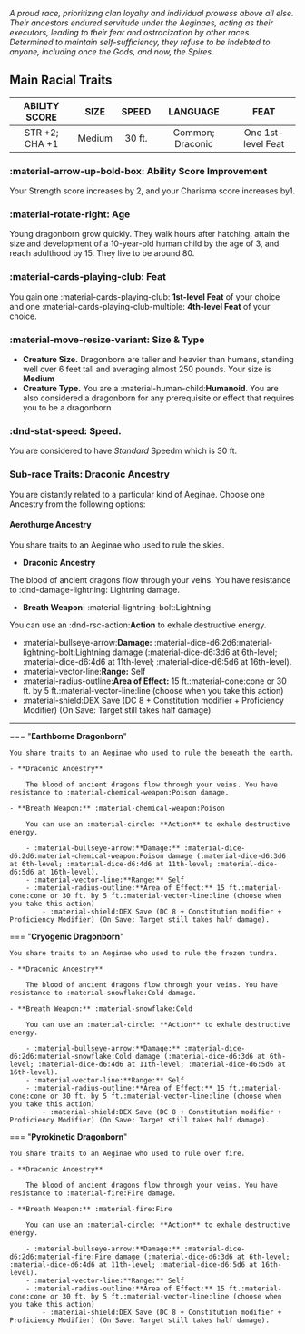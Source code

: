 *A proud race, prioritizing clan loyalty and individual prowess above all else. Their ancestors endured servitude under the Aeginaes, acting as their executors, leading to their fear and ostracization by other races. Determined to maintain self-sufficiency, they refuse to be indebted to anyone, including once the Gods, and now, the Spires.*

## Main Racial Traits

| **ABILITY SCORE** | **SIZE** | **SPEED** | **LANGUAGE** | **FEAT** |
| :-: | :-: | :-: | :-: | :-: |
| STR +2; CHA +1 | Medium | 30 ft. | Common; Draconic | One 1st-level Feat |

### :material-arrow-up-bold-box: Ability Score Improvement
Your Strength score increases by 2, and your Charisma score increases by1.

### :material-rotate-right: Age
Young dragonborn grow quickly. They walk hours after hatching, attain the size and development of a 10-year-old human child by the age of 3, and reach adulthood by 15. They live to be around 80.

### :material-cards-playing-club: Feat
You gain one :material-cards-playing-club: **1st-level Feat** of your choice and one :material-cards-playing-club-multiple: **4th-level Feat** of your choice. 

### :material-move-resize-variant: Size & Type
- **Creature Size.** Dragonborn are taller and heavier than humans, standing well over 6 feet tall and averaging almost 250 pounds. Your size is **Medium**
- **Creature Type.** You are a :material-human-child:**Humanoid**. You are also considered a dragonborn for any prerequisite or effect that requires you to be a dragonborn

### :dnd-stat-speed: Speed.
You are considered to have *Standard* Speedm which is 30 ft.

### Sub-race Traits: Draconic Ancestry

You are distantly related to a particular kind of Aeginae. Choose one Ancestry from the following options:

#### Aerothurge Ancestry

You share traits to an Aeginae who used to rule the skies.

- **Draconic Ancestry** 

The blood of ancient dragons flow through your veins. You have resistance to :dnd-damage-lightning: Lightning damage.

- **Breath Weapon:** :material-lightning-bolt:Lightning

You can use an :dnd-rsc-action:**Action** to exhale destructive energy. 

- :material-bullseye-arrow:**Damage:** :material-dice-d6:2d6:material-lightning-bolt:Lightning damage (:material-dice-d6:3d6 at 6th-level; :material-dice-d6:4d6 at 11th-level; :material-dice-d6:5d6 at 16th-level).
- :material-vector-line:**Range:** Self
- :material-radius-outline:**Area of Effect:** 15 ft.:material-cone:cone or 30 ft. by 5 ft.:material-vector-line:line (choose when you take this action)
- :material-shield:DEX Save (DC 8 + Constitution modifier + Proficiency Modifier) (On Save: Target still takes half damage).


---

=== "**Earthborne Dragonborn**"

    You share traits to an Aeginae who used to rule the beneath the earth.

    - **Draconic Ancestry** 
    
        The blood of ancient dragons flow through your veins. You have resistance to :material-chemical-weapon:Poison damage.

    - **Breath Weapon:** :material-chemical-weapon:Poison

        You can use an :material-circle: **Action** to exhale destructive energy. 

        - :material-bullseye-arrow:**Damage:** :material-dice-d6:2d6:material-chemical-weapon:Poison damage (:material-dice-d6:3d6 at 6th-level; :material-dice-d6:4d6 at 11th-level; :material-dice-d6:5d6 at 16th-level).
        - :material-vector-line:**Range:** Self
        - :material-radius-outline:**Area of Effect:** 15 ft.:material-cone:cone or 30 ft. by 5 ft.:material-vector-line:line (choose when you take this action)
            - :material-shield:DEX Save (DC 8 + Constitution modifier + Proficiency Modifier) (On Save: Target still takes half damage).

=== "**Cryogenic Dragonborn**"

    You share traits to an Aeginae who used to rule the frozen tundra.

    - **Draconic Ancestry** 
    
        The blood of ancient dragons flow through your veins. You have resistance to :material-snowflake:Cold damage.

    - **Breath Weapon:** :material-snowflake:Cold

        You can use an :material-circle: **Action** to exhale destructive energy. 

        - :material-bullseye-arrow:**Damage:** :material-dice-d6:2d6:material-snowflake:Cold damage (:material-dice-d6:3d6 at 6th-level; :material-dice-d6:4d6 at 11th-level; :material-dice-d6:5d6 at 16th-level).
        - :material-vector-line:**Range:** Self
        - :material-radius-outline:**Area of Effect:** 15 ft.:material-cone:cone or 30 ft. by 5 ft.:material-vector-line:line (choose when you take this action)
            - :material-shield:DEX Save (DC 8 + Constitution modifier + Proficiency Modifier) (On Save: Target still takes half damage).

=== "**Pyrokinetic Dragonborn**"

    You share traits to an Aeginae who used to rule over fire.

    - **Draconic Ancestry** 
    
        The blood of ancient dragons flow through your veins. You have resistance to :material-fire:Fire damage.

    - **Breath Weapon:** :material-fire:Fire

        You can use an :material-circle: **Action** to exhale destructive energy. 

        - :material-bullseye-arrow:**Damage:** :material-dice-d6:2d6:material-fire:Fire damage (:material-dice-d6:3d6 at 6th-level; :material-dice-d6:4d6 at 11th-level; :material-dice-d6:5d6 at 16th-level).
        - :material-vector-line:**Range:** Self
        - :material-radius-outline:**Area of Effect:** 15 ft.:material-cone:cone or 30 ft. by 5 ft.:material-vector-line:line (choose when you take this action)
            - :material-shield:DEX Save (DC 8 + Constitution modifier + Proficiency Modifier) (On Save: Target still takes half damage).